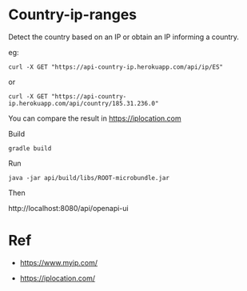 # Country-ip-ranges

Detect the country based on an IP or obtain an IP informing a country.

eg:

    curl -X GET "https://api-country-ip.herokuapp.com/api/ip/ES"

or

    curl -X GET "https://api-country-ip.herokuapp.com/api/country/185.31.236.0"


You can compare the result in https://iplocation.com

Build

    gradle build
    
Run

    java -jar api/build/libs/ROOT-microbundle.jar
    
Then

http://localhost:8080/api/openapi-ui


# Ref

* https://www.myip.com/

* https://iplocation.com/
